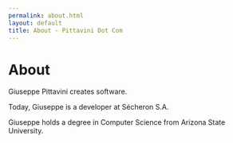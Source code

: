 ```yaml
---
permalink: about.html
layout: default
title: About - Pittavini Dot Com
---
```

# About

<!-- <img src="/images/jasonrudolph.jpg" class="inline-left" title="Giuseppe Pittavini (Photo by Neil Boyd)" alt="Giuseppe Pittavini (Photo by Neil Boyd)" />
 -->Giuseppe Pittavini creates software.

Today, Giuseppe is a developer at Sécheron S.A.

Giuseppe holds a degree in Computer Science from Arizona State University.

[github]: https://github.com
[writing]: /blog
